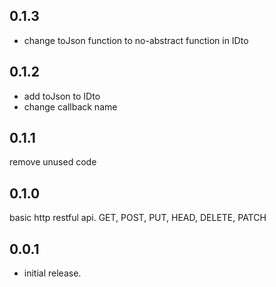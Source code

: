 ## 0.1.3

- change toJson function to no-abstract function in IDto

## 0.1.2

- add toJson to IDto
- change callback name

## 0.1.1

remove unused code

## 0.1.0

basic http restful api.
GET, POST, PUT, HEAD, DELETE, PATCH

## 0.0.1

* initial release.
